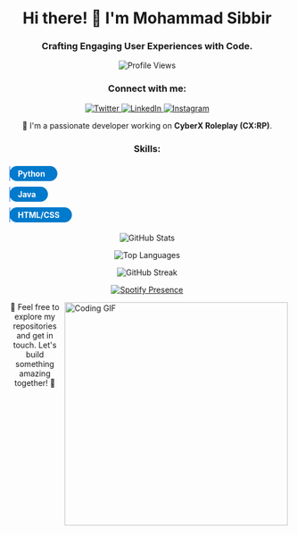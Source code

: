 <!-- Introduction -->
<h1 align="center">Hi there! 👋 I'm Mohammad Sibbir</h1>
<h3 align="center">Crafting Engaging User Experiences with Code.</h3>

<!-- Profile Views -->
<p align="center">
  <img src="https://komarev.com/ghpvc/?username=sibbir2941&label=Profile%20views&color=0e75b6&style=flat" alt="Profile Views" />
</p>

<!-- Social Links -->
<h3 align="center">Connect with me:</h3>
<p align="center">
  <a href="https://twitter.com/mohammad_sibbir" target="blank">
    <img src="https://img.shields.io/twitter/follow/mohammad_sibbir?logo=twitter&style=for-the-badge" alt="Twitter" />
  </a>
  <a href="https://www.linkedin.com/in/mohammadsibbir/" target="blank">
    <img src="https://img.shields.io/badge/LinkedIn-Connect-blue?style=for-the-badge&logo=linkedin" alt="LinkedIn" />
  </a>
  <a href="https://instagram.com/sleeping_sibbir" target="blank">
    <img src="https://img.shields.io/badge/Instagram-Follow-red?style=for-the-badge&logo=instagram" alt="Instagram" />
  </a>
</p>

<!-- Bio -->
<p align="center">
  🚀 I'm a passionate developer working on <strong>CyberX Roleplay (CX:RP)</strong>.
</p>

<!-- Skills with Animated Badges -->
<h3 align="center">Skills:</h3>
<p align="center">
  <div class="skill-badge">
    Python &nbsp; 
    <div class="skill-animation"></div>
  </div><br>
  <div class="skill-badge">
    Java &nbsp; 
    <div class="skill-animation"></div>
  </div><br>
  <div class="skill-badge">
    HTML/CSS &nbsp; 
    <div class="skill-animation"></div>
  </div><br>
  <!-- Add more skills here -->
</p>

<!-- GitHub Stats -->
<p align="center">
  <img src="https://github-readme-stats.vercel.app/api?username=sibbir2941&show_icons=true&locale=en" alt="GitHub Stats" />
</p>

<!-- Top Languages -->
<p align="center">
  <img src="https://github-readme-stats.vercel.app/api/top-langs?username=sibbir2941&show_icons=true&locale=en&layout=compact" alt="Top Languages" />
</p>

<!-- GitHub Streak -->
<p align="center">
  <img src="https://github-readme-streak-stats.herokuapp.com/?user=sibbir2941" alt="GitHub Streak" />
</p>

<!-- Spotify Presence Status -->
<p align="center">
  <a href="https://open.spotify.com/user/your-spotify-username" target="blank">
    <img src="https://novatorem.vercel.app/api/spotify" alt="Spotify Presence" />
  </a>
</p>

<!-- Animated GIF -->
<img align="right" alt="Coding GIF" width="400" src="https://user-images.githubusercontent.com/74038190/225813708-98b745f2-7d22-48cf-9150-083f1b00d6c9.gif" />

<!-- Additional Information -->
<p align="center">
  🌟 Feel free to explore my repositories and get in touch. Let's build something amazing together! 🌟
</p>

<!-- CSS for Animated Skill Badges -->
<style>
  .skill-badge {
    display: inline-block;
    margin: 5px;
    background-color: #007acc;
    color: white;
    padding: 5px 15px;
    border-radius: 20px;
    font-weight: bold;
    position: relative;
  }
  
  .skill-animation {
    width: 0;
    height: 100%;
    background-color: #1a73e8;
    position: absolute;
    top: 0;
    left: 0;
    border-radius: 20px;
    animation: fill 2s ease-in-out forwards;
  }
  
  @keyframes fill {
    0% {
      width: 0;
    }
    100% {
      width: 100%;
    }
  }
</style>
